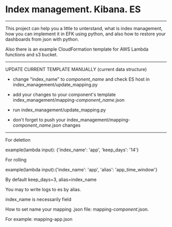 # Index management. Kibana. ES

-------------------------------------------------------------------------------------------------

This project can help you a little to unterstand, what is index management, how you can implement it in EFK using python, and also how to restore your dashboards from json with python.

Also there is an example CloudFormation template for AWS Lambda functions and s3 bucket.

-------------------------------------------------------------------------------------------------
UPDATE CURRENT TEMPLATE MANUALLY (current data structure)


- change "index_name" to *component_name* and check ES host in index_management/update_mapping.py
  
- add your changes to your component's template index_management/mapping-*component_name*.json

- run index_management/update_mapping.py

- don't forget to push your index_management/mapping-*component_name*.json changes 

-------------------------------------------------------------------------------------------------

For deletion

example(lambda input): {'index_name': 'app', 'keep_days': '14'} 

For rolling

example(lambda input):{'index_name': 'app', 'alias': 'app_time_window'}

By default keep_days=3, alias=index_name

You may to write logs to es by alias.

index_name is necessarily field

How to set name your mapping .json file: mapping-*component*.json. 

For example: mapping-app.json
